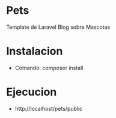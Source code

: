 # Pets
Template de Laravel Blog sobre Mascotas

# Instalacion
- Comando: composer install

# Ejecucion
- http://localhost/pets/public
